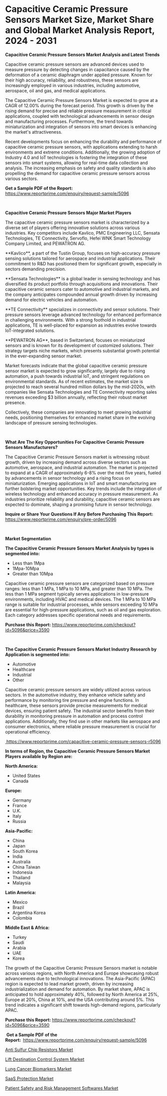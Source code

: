 <p><h1>Capacitive Ceramic Pressure Sensors Market Size, Market Share and Global Market Analysis Report, 2024 - 2031</h1></p><p><strong>Capacitive Ceramic Pressure Sensors Market Analysis and Latest Trends</strong></p>
<p><p>Capacitive ceramic pressure sensors are advanced devices used to measure pressure by detecting changes in capacitance caused by the deformation of a ceramic diaphragm under applied pressure. Known for their high accuracy, reliability, and robustness, these sensors are increasingly employed in various industries, including automotive, aerospace, oil and gas, and medical applications.</p><p>The Capacitive Ceramic Pressure Sensors Market is expected to grow at a CAGR of 12.00% during the forecast period. This growth is driven by the rising demand for precise and reliable pressure measurement in critical applications, coupled with technological advancements in sensor design and manufacturing processes. Furthermore, the trend towards miniaturization and integration of sensors into smart devices is enhancing the market's attractiveness.</p><p>Recent developments focus on enhancing the durability and performance of capacitive ceramic pressure sensors, with applications extending to harsh environments and extreme conditions. Additionally, the growing adoption of Industry 4.0 and IoT technologies is fostering the integration of these sensors into smart systems, allowing for real-time data collection and analysis. The increasing emphasis on safety and quality standards is also propelling the demand for capacitive ceramic pressure sensors across various sectors.</p></p>
<p><strong>Get a Sample PDF of the Report:&nbsp;</strong> <a href="https://www.reportprime.com/enquiry/request-sample/5096">https://www.reportprime.com/enquiry/request-sample/5096</a></p>
<p>&nbsp;</p>
<p><strong>Capacitive Ceramic Pressure Sensors Major Market Players</strong></p>
<p><p>The capacitive ceramic pressure sensors market is characterized by a diverse set of players offering innovative solutions across various industries. Key competitors include Kavlico, PMC Engineering LLC, Sensata Technologies, TE Connectivity, Servoflo, Hefei WNK Smart Technology Company Limited, and PEWATRON AG.</p><p>**Kavlico**, a part of the Tustin Group, focuses on high-accuracy pressure sensing solutions tailored for aerospace and industrial applications. Their commitment to R&D has positioned them for significant growth, especially in sectors demanding precision.</p><p>**Sensata Technologies** is a global leader in sensing technology and has diversified its product portfolio through acquisitions and innovations. Their capacitive ceramic sensors cater to automotive and industrial markets, and the company anticipates compounded annual growth driven by increasing demand for electric vehicles and automation.</p><p>**TE Connectivity** specializes in connectivity and sensor solutions. Their pressure sensors leverage advanced technology for enhanced performance in challenging environments. With a strong foothold in industrial applications, TE is well-placed for expansion as industries evolve towards IoT-integrated solutions.</p><p>**PEWATRON AG**, based in Switzerland, focuses on miniaturized sensors and is known for its development of customized solutions. Their strategy targets niche markets, which presents substantial growth potential in the ever-expanding sensor market.</p><p>Market forecasts indicate that the global capacitive ceramic pressure sensor market is expected to grow significantly, largely due to rising automation, a push towards industrial IoT, and stringent regulations on environmental standards. As of recent estimates, the market size is projected to reach several hundred million dollars by the mid-2020s, with companies like Sensata Technologies and TE Connectivity reporting sales revenues exceeding $3 billion annually, reflecting their robust market presence. </p><p>Collectively, these companies are innovating to meet growing industrial needs, positioning themselves for enhanced market share in the evolving landscape of pressure sensing technologies.</p></p>
<p>&nbsp;</p>
<p><strong>What Are The Key Opportunities For Capacitive Ceramic Pressure Sensors Manufacturers?</strong></p>
<p><p>The Capacitive Ceramic Pressure Sensors market is witnessing robust growth, driven by increasing demand across diverse sectors such as automotive, aerospace, and industrial automation. The market is projected to expand at a CAGR of approximately 6-8% over the next five years, fueled by advancements in sensor technology and a rising focus on miniaturization. Emerging applications in IoT and smart manufacturing are further bolstering market opportunities. Key trends include the integration of wireless technology and enhanced accuracy in pressure measurement. As industries prioritize reliability and durability, capacitive ceramic sensors are expected to dominate, shaping a promising future in sensor technology.</p></p>
<p><strong>Inquire or Share Your Questions If Any Before Purchasing This Report:</strong> <a href="https://www.reportprime.com/enquiry/pre-order/5096">https://www.reportprime.com/enquiry/pre-order/5096</a></p>
<p>&nbsp;</p>
<p><strong>Market Segmentation</strong></p>
<p><strong>The Capacitive Ceramic Pressure Sensors Market Analysis by types is segmented into:</strong></p>
<p><ul><li>Less than 1Mpa</li><li>1Mpa-10Mpa</li><li>Greater than 10Mpa</li></ul></p>
<p><p>Capacitive ceramic pressure sensors are categorized based on pressure ranges: less than 1 MPa, 1 MPa to 10 MPa, and greater than 10 MPa. The less than 1 MPa segment typically serves applications in low-pressure environments, including HVAC and medical devices. The 1 MPa to 10 MPa range is suitable for industrial processes, while sensors exceeding 10 MPa are essential for high-pressure applications, such as oil and gas exploration. Each category addresses specific operational needs and requirements.</p></p>
<p><strong>Purchase this Report:&nbsp;</strong><a href="https://www.reportprime.com/checkout?id=5096&price=3590">https://www.reportprime.com/checkout?id=5096&price=3590</a></p>
<p>&nbsp;</p>
<p><strong>The Capacitive Ceramic Pressure Sensors Market Industry Research by Application is segmented into:</strong></p>
<p><ul><li>Automotive</li><li>Healthcare</li><li>Industrial</li><li>Other</li></ul></p>
<p><p>Capacitive ceramic pressure sensors are widely utilized across various sectors. In the automotive industry, they enhance vehicle safety and performance by monitoring tire pressure and engine functions. In healthcare, these sensors provide precise measurements for medical devices, ensuring patient safety. The industrial sector benefits from their durability in monitoring pressure in automation and process control applications. Additionally, they find use in other markets like aerospace and consumer electronics, where reliable pressure measurement is crucial for operational efficiency.</p></p>
<p><a href="https://www.reportprime.com/capacitive-ceramic-pressure-sensors-r5096">&nbsp;https://www.reportprime.com/capacitive-ceramic-pressure-sensors-r5096</a></p>
<p><strong>In terms of Region, the Capacitive Ceramic Pressure Sensors Market Players available by Region are:</strong></p>
<p>
    <p> <strong> North America: </strong>
        <ul>
            <li>United States</li>
            <li>Canada</li>
        </ul>
        </p> 
    <p> <strong> Europe: </strong>
        <ul>
            <li>Germany</li>
            <li>France</li>
            <li>U.K.</li>
            <li>Italy</li>
            <li>Russia</li>
        </ul>
        </p> 
    <p> <strong> Asia-Pacific: </strong>
        <ul>
            <li>China</li>
            <li>Japan</li>
            <li>South Korea</li>
            <li>India</li>
            <li>Australia</li>
            <li>China Taiwan</li>
            <li>Indonesia</li>
            <li>Thailand</li>
            <li>Malaysia</li>
        </ul>
        </p> 
    <p> <strong> Latin America: </strong>
        <ul>
            <li>Mexico</li>
            <li>Brazil</li>
            <li>Argentina Korea</li>
            <li>Colombia</li>
        </ul>
        </p> 
    <p> <strong> Middle East & Africa: </strong>
        <ul>
            <li>Turkey</li>
            <li>Saudi</li>
            <li>Arabia</li>
            <li>UAE</li>
            <li>Korea</li>
        </ul>
    </p>
    </p>
<p><p>The growth of the Capacitive Ceramic Pressure Sensors market is notable across various regions, with North America and Europe showcasing robust advancements due to technological innovations. The Asia-Pacific (APAC) region is expected to lead market growth, driven by increasing industrialization and demand for automation. By market share, APAC is anticipated to hold approximately 40%, followed by North America at 25%, Europe at 20%, China at 10%, and the USA contributing around 5%. This trend indicates a significant shift towards high-demand regions, particularly APAC.</p></p>
<p><strong>Purchase this Report: </strong><a href="https://www.reportprime.com/checkout?id=5096&price=3590">https://www.reportprime.com/checkout?id=5096&price=3590</a></p>
<p>&nbsp;<strong>Get a Sample PDF of the Report:&nbsp;&nbsp;</strong><a href="https://www.reportprime.com/enquiry/request-sample/5096">https://www.reportprime.com/enquiry/request-sample/5096</a></p>
<p><strong></strong></p>
<p><p><a href="https://github.com/nicoletavirag/Market-Research-Report-List-5/blob/main/anti-sulfur-chip-resistors-market.md">Anti Sulfur Chip Resistors Market</a></p><p><a href="https://www.linkedin.com/pulse/navigating-global-lift-destination-control-system-market-ds7re?trackingId=XbwW2hbLRIu7SO4wpSwCGw%3D%3D">Lift Destination Control System Market</a></p><p><a href="https://www.linkedin.com/pulse/lung-cancer-biomarkers-industry-sector-market-dynamics-future-ictpe?trackingId=kAuzU5D3Rdq0yERzckcDYg%3D%3D">Lung Cancer Biomarkers Market</a></p><p><a href="https://issuu.com/reportprime-2/docs/saas-protection-market-size-2030.pp_c459ae62664f48">SaaS Protection Market</a></p><p><a href="https://issuu.com/reportprime-2/docs/patient-safety-and-risk-management-_ff870dd93ff52c">Patient Safety and Risk Management Softwares Market</a></p></p>